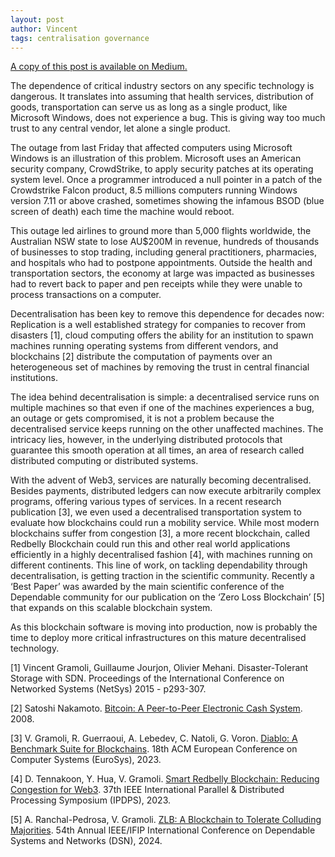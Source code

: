 ```yaml
---
layout: post
author: Vincent
tags: centralisation governance
---
```


[A copy of this post is available on Medium.](https://medium.com/@redbellyblockchain/b2e8f0df9245?source=friends_link&sk=645b087ef135d51a4867d9382ea18120)

The dependence of critical industry sectors on any specific technology is dangerous. It 
translates into assuming that health services, distribution of goods, transportation 
can serve us as long as a single product, like Microsoft Windows, does not experience 
a bug. This is giving way too much trust to any central vendor, let alone a single 
product.

The outage from last Friday that affected computers using Microsoft Windows is an 
illustration of this problem. Microsoft uses an American security company, CrowdStrike, 
to apply security patches at its operating system level. Once a programmer introduced a 
null pointer in a patch of the Crowdstrike Falcon product, 8.5 millions computers running
Windows version 7.11 or above crashed, sometimes showing the infamous BSOD (blue screen 
of death) each time the machine would reboot. 

This outage led airlines to ground more than 5,000 flights worldwide, the Australian NSW 
state to lose AU$200M in revenue, hundreds of thousands of businesses to stop trading, 
including general practitioners, pharmacies, and hospitals who had to postpone 
appointments. Outside the health and transportation sectors, the economy at large was 
impacted as businesses had to revert back to paper and pen receipts
while they were unable to process transactions on a computer.

Decentralisation has been key to remove this dependence for decades now: Replication is 
a well established strategy for companies to recover from disasters [1], cloud computing offers the ability for an institution to spawn machines running operating systems from different vendors, and blockchains [2] distribute the computation of payments over an heterogeneous set of machines by removing the trust in central financial institutions. 

The idea behind decentralisation is simple: a decentralised service runs on multiple 
machines so that even if one of the machines experiences a bug, an outage or gets 
compromised, it is not a problem because the decentralised service keeps running on the 
other unaffected machines. The intricacy lies, however, in the underlying distributed 
protocols that guarantee this smooth operation at all times, an area of research called 
distributed computing or distributed systems.

With the advent of Web3, services are naturally becoming decentralised. Besides payments, 
distributed ledgers can now execute arbitrarily complex programs, offering various types 
of services. In a recent research publication [3], we even used a decentralised 
transportation system to evaluate how blockchains could run a mobility service. While 
most modern blockchains suffer from congestion [3], a more recent blockchain, called 
Redbelly Blockchain could run this and other real world applications efficiently in a 
highly decentralised fashion [4], with machines running on different continents. This 
line of work, on tackling dependability through decentralisation, is getting traction 
in the scientific community. Recently a ‘Best Paper’ was awarded by the main scientific 
conference of the Dependable community for our publication on the ‘Zero Loss 
Blockchain’ [5] that expands on this scalable blockchain system.

As this blockchain software is moving into production, now is probably the time to deploy 
more critical infrastructures on this mature decentralised technology.

[1] Vincent Gramoli, Guillaume Jourjon, Olivier Mehani. Disaster-Tolerant Storage with 
SDN. Proceedings of the International Conference on Networked Systems (NetSys) 2015 - p293-307.

[2] Satoshi Nakamoto. 
[Bitcoin: A Peer-to-Peer Electronic Cash System](https://bitcoin.org/bitcoin.pdf). 2008.

[3] V. Gramoli, R. Guerraoui, A. Lebedev, C. Natoli, G. Voron. 
[Diablo: A Benchmark Suite for Blockchains](https://gramoli.github.io/pubs/Eurosys23-Diablo.pdf). 
18th ACM European Conference on Computer Systems (EuroSys), 2023. 

[4]  D. Tennakoon, Y. Hua, V. Gramoli. 
[Smart Redbelly Blockchain: Reducing Congestion for Web3](https://gramoli.github.io/pubs/IPDPS23-SmartRedbelly.pdf). 
37th IEEE International Parallel & Distributed Processing Symposium (IPDPS), 2023.

[5] A. Ranchal-Pedrosa, V. Gramoli. 
[ZLB: A Blockchain to Tolerate Colluding Majorities](https://gramoli.github.io/pubs/DSN24-ZLB.pdf). 
54th Annual IEEE/IFIP International Conference on Dependable Systems and Networks (DSN), 2024.
